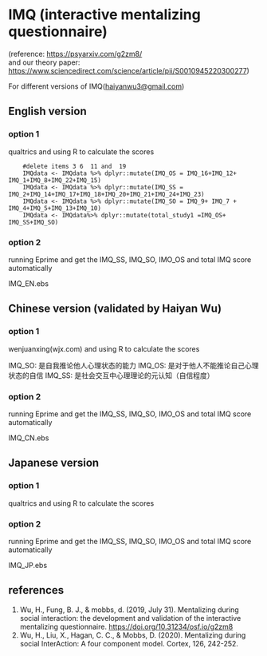 # IMQ  (interactive mentalizing questionnaire)

(reference: https://psyarxiv.com/g2zm8/  
and our theory paper: https://www.sciencedirect.com/science/article/pii/S0010945220300277)

For different versions of  IMQ(haiyanwu3@gmail.com)

## English version 
### option 1

qualtrics and using R to calculate the scores


        #delete items 3 6  11 and  19
        IMQdata <- IMQdata %>% dplyr::mutate(IMQ_OS = IMQ_16+IMQ_12+ IMQ_1+IMQ_8+IMQ_22+IMQ_15)
        IMQdata <- IMQdata %>% dplyr::mutate(IMQ_SS = IMQ_2+IMQ_14+IMQ_17+IMQ_18+IMQ_20+IMQ_21+IMQ_24+IMQ_23)
        IMQdata <- IMQdata %>% dplyr::mutate(IMQ_SO = IMQ_9+ IMQ_7 + IMQ_4+IMQ_5+IMQ_13+IMQ_10)
        IMQdata <- IMQdata%>% dplyr::mutate(total_study1 =IMQ_OS+ IMQ_SS+IMQ_SO)



### option 2
running Eprime and get the IMQ_SS, IMQ_SO, IMO_OS and total IMQ score automatically

IMQ_EN.ebs


## Chinese version (validated by Haiyan Wu)
### option 1

wenjuanxing(wjx.com) and using R to calculate the scores

IMQ_SO: 是自我推论他人心理状态的能力
IMQ_OS: 是对于他人不能推论自己心理状态的自信
IMQ_SS: 是社会交互中心理理论的元认知（自信程度）

### option 2
running Eprime and get the IMQ_SS, IMQ_SO, IMO_OS and total IMQ score automatically

IMQ_CN.ebs


## Japanese version 
### option 1

qualtrics and using R to calculate the scores


### option 2
running Eprime and get the IMQ_SS, IMQ_SO, IMO_OS and total IMQ score automatically

IMQ_JP.ebs


## references
1. Wu, H., Fung, B. J., & mobbs, d. (2019, July 31). Mentalizing during social interaction: the development and validation of the interactive mentalizing questionnaire. https://doi.org/10.31234/osf.io/g2zm8
2. Wu, H., Liu, X., Hagan, C. C., & Mobbs, D. (2020). Mentalizing during social InterAction: A four component model. Cortex, 126, 242-252.
